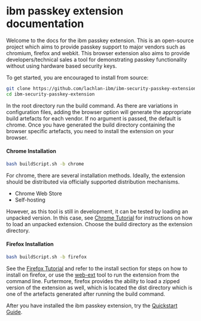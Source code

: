 # ibm passkey extension documentation

Welcome to the docs for the ibm passkey extension. This is an open-source project which aims to provide passkey support to major vendors such as chromium, firefox and webkit. This browser extension also aims to provide developers/technical sales a tool for demonstrating passkey functionality without using hardware based security keys.

To get started, you are encouraged to install from source:

```bash
git clone https://github.com/lachlan-ibm/ibm-security-passkey-extension.git
cd ibm-security-passkey-extension
```

In the root directory run the build command. As there are variations in configuration files, adding the browser option will generate the appropriate build artefacts for each vendor. If no argument is passed, the default is chrome. Once you have generated the build directory containing the browser specific artefacts, you need to install the extension on your browser.

#### Chrome Installation

```bash
bash buildScript.sh -b chrome
```

For chrome, there are several installation methods. Ideally, the extension should be distributed via officially supported distribution mechanisms.

- Chrome Web Store
- Self-hosting

However, as this tool is still in development, it can be tested by loading an unpacked version. In this case, see [Chrome Tutorial](https://developer.chrome.com/docs/extensions/get-started/tutorial/hello-world) for instructions on how to load an unpacked extension. Choose the build directory as the extension directory.

#### Firefox Installation

```bash
bash buildScript.sh -b firefox
```

See the [Firefox Tutorial](https://developer.mozilla.org/en-US/docs/Mozilla/Add-ons/WebExtensions/Your_first_WebExtension) and refer to the install section for steps on how to install on firefox, or use the [web-ext](https://github.com/mozilla/web-ext) tool to run the extension from the command line. Furtermore, firefox provides the ability to load a zipped version of the extension as well, which is located the dist directory which is one of the artefacts generated after running the build command.

After you have installed the ibm passkey extension, try the [Quickstart Guide](quickstart.md).
